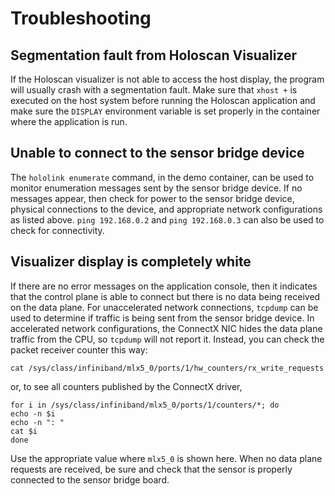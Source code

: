 # Troubleshooting

## Segmentation fault from Holoscan Visualizer

If the Holoscan visualizer is not able to access the host display, the program will
usually crash with a segmentation fault. Make sure that `xhost +` is executed on the
host system before running the Holoscan application and make sure the `DISPLAY`
environment variable is set properly in the container where the application is run.

## Unable to connect to the sensor bridge device

The `hololink enumerate` command, in the demo container, can be used to monitor
enumeration messages sent by the sensor bridge device. If no messages appear, then check
for power to the sensor bridge device, physical connections to the device, and
appropriate network configurations as listed above. `ping 192.168.0.2` and
`ping 192.168.0.3` can also be used to check for connectivity.

## Visualizer display is completely white

If there are no error messages on the application console, then it indicates that the
control plane is able to connect but there is no data being received on the data plane.
For unaccelerated network connections, `tcpdump` can be used to determine if traffic is
being sent from the sensor bridge device. In accelerated network configurations, the
ConnectX NIC hides the data plane traffic from the CPU, so `tcpdump` will not report it.
Instead, you can check the packet receiver counter this way:

```none
cat /sys/class/infiniband/mlx5_0/ports/1/hw_counters/rx_write_requests
```

or, to see all counters published by the ConnectX driver,

```none
for i in /sys/class/infiniband/mlx5_0/ports/1/counters/*; do
echo -n $i
echo -n ": "
cat $i
done
```

Use the appropriate value where `mlx5_0` is shown here. When no data plane requests are
received, be sure and check that the sensor is properly connected to the sensor bridge
board.
